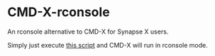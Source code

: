 # CMD-X-rconsole
An rconsole alternative to CMD-X for Synapse X users.

Simply just execute [this script](./CMD-X-rconsole.lua) and CMD-X will run in rconsole mode.
